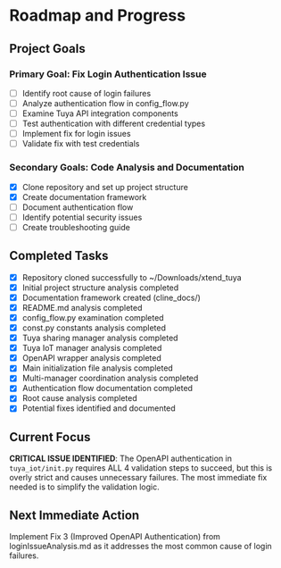 # Roadmap and Progress

## Project Goals

### Primary Goal: Fix Login Authentication Issue
- [ ] Identify root cause of login failures
- [ ] Analyze authentication flow in config_flow.py
- [ ] Examine Tuya API integration components
- [ ] Test authentication with different credential types
- [ ] Implement fix for login issues
- [ ] Validate fix with test credentials

### Secondary Goals: Code Analysis and Documentation
- [x] Clone repository and set up project structure
- [x] Create documentation framework
- [ ] Document authentication flow
- [ ] Identify potential security issues
- [ ] Create troubleshooting guide

## Completed Tasks
- [x] Repository cloned successfully to ~/Downloads/xtend_tuya
- [x] Initial project structure analysis completed
- [x] Documentation framework created (cline_docs/)
- [x] README.md analysis completed
- [x] config_flow.py examination completed
- [x] const.py constants analysis completed
- [x] Tuya sharing manager analysis completed
- [x] Tuya IoT manager analysis completed
- [x] OpenAPI wrapper analysis completed
- [x] Main initialization file analysis completed
- [x] Multi-manager coordination analysis completed
- [x] Authentication flow documentation completed
- [x] Root cause analysis completed
- [x] Potential fixes identified and documented

## Current Focus
**CRITICAL ISSUE IDENTIFIED**: The OpenAPI authentication in `tuya_iot/init.py` requires ALL 4 validation steps to succeed, but this is overly strict and causes unnecessary failures. The most immediate fix needed is to simplify the validation logic.

## Next Immediate Action
Implement Fix 3 (Improved OpenAPI Authentication) from loginIssueAnalysis.md as it addresses the most common cause of login failures.
